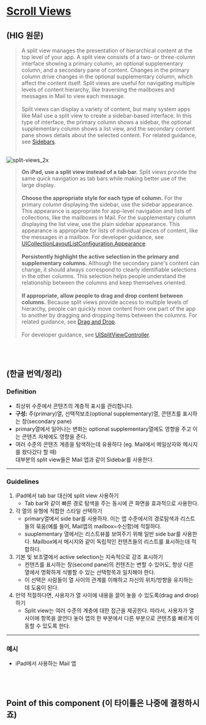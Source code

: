 # [Scroll Views](https://developer.apple.com/design/human-interface-guidelines/ios/views/scroll-views/)

## (HIG 원문)

> A split view manages the presentation of hierarchical content at the top level of your app. A split view consists of a two- or three-column interface showing a primary column, an optional supplementary column, and a secondary pane of content. Changes in the primary column drive changes in the optional supplementary column, which affect the content itself. Split views are useful for navigating multiple levels of content hierarchy, like traversing the mailboxes and messages in Mail to view each message.<br/><br/>
Split views can display a variety of content, but many system apps like Mail use a split view to create a sidebar-based interface. In this type of interface, the primary column shows a sidebar, the optional supplementary column shows a list view, and the secondary content pane shows details about the selected content. For related guidance, see [Sidebars](https://developer.apple.com/design/human-interface-guidelines/ios/bars/sidebars/).<br/><br/> 

![split-views_2x](https://user-images.githubusercontent.com/50728605/167324938-449d3df4-3d1c-452a-bac6-1216668d254e.png)

> **On iPad, use a split view instead of a tab bar.** Split views provide the same quick navigation as tab bars while making better use of the large display.<br/><br/> **Choose the appropriate style for each type of column.** For the primary column displaying the sidebar, use the sidebar appearance. This appearance is appropriate for app-level navigation and lists of collections, like the mailboxes in Mail. For the supplementary column displaying the list view, use the plain sidebar appearance. This appearance is appropriate for lists of individual pieces of content, like the messages in a mailbox. For developer guidance, see [UICollectionLayoutListConfiguration.Appearance](https://developer.apple.com/documentation/uikit/uicollectionlayoutlistconfiguration/appearance).<br/><br/> **Persistently highlight the active selection in the primary and supplementary columns.** Although the secondary pane's content can change, it should always correspond to clearly identifiable selections in the other columns. This selection helps people understand the relationship between the columns and keep themselves oriented.<br/><br/> **If appropriate, allow people to drag and drop content between columns.** Because split views provide access to multiple levels of hierarchy, people can quickly move content from one part of the app to another by dragging and dropping items between the columns. For related guidance, see [Drag and Drop](https://developer.apple.com/design/human-interface-guidelines/ios/user-interaction/drag-and-drop/).<br/><br/>
> For developer guidance, see [UISplitViewController](https://developer.apple.com/documentation/uikit/uisplitviewcontroller).

<br/><br/>

## (한글 번역/정리)
### Definition
- 최상위 수준에서 콘텐츠의 계층적 표시를 관리합니다.
- **구성:** 주(primary)열, 선택적보조(optional supplementary)열, 콘텐츠를 표시하는 창(secondary pane)
- primary열에서 일어나는 변화는 optional supplementary열에도 영향을 주고 이는 콘텐츠 자체에도 영향을 준다.
- 여러 수준의 콘텐츠 계층을 탐색하는데 유용하다 (eg. Mail에서 메일상자와 메시지를  왔다갔다 할 때)<br/>
대부분의 split view들은 Mail 앱과 같이 Sidebar를 사용한다.

***

### Guidelines
1. iPad에서 tab bar 대신에 split view 사용하기<br/>
    - Tab bar와 같이 빠른 경로 탐색을 주는 동시에 큰 화면을 효과적으로 사용한다.
2. 각 열의 유형에 적합한 스타일 선택하기
    - primary열에서 side bar를 사용하자. 이는 앱 수준에서의 경로탐색과 리스트들의 묶음(예를 들어, Mail앱의 mailbox=수신함)에 적절하다.
    - suuplementary 열에서는 리스트뷰를 보여주기 위해 일반 side bar를 사용한다. Mailbox에서 메시지와 같이 독립적인 컨텐츠들의 리스트를 표시하는데 적합하다. 
3. 기본 및 보조열에서 active selection는 지속적으로 강조 표시하기
    - 컨텐츠를 표시하는 창(second pane)의 컨텐츠는 변할 수 있어도, 항상 다른 열에서 명확하게 식별할 수 있는 선택항목과 일치해야 한다.
    - 이 선택은 사람들이 열 사이의 관계를 이해하고 자신의 위치/방향을 유지하는 데 도움이 된다.
4. 만약 적절하다면, 사용자가 열 사이에 내용을 끌어 놓을 수 있도록(drag and drop)하기
    - Split view는 여러 수준의 계층에 대한 접근을 제공한다. 따라서, 사용자가 열 사이에 항목을 끌언다 놓아 앱의 한 부분에서 다른 부분으로 콘텐츠를 빠르게 이동할 수 있도록 한다.

***

### 예시
- iPad에서 사용하는 Mail 앱

<br/><br/>

## Point of this component (이 타이틀은 나중에 결정하시죠)
